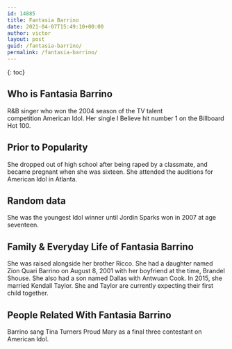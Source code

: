 ```yaml
---
id: 14885
title: Fantasia Barrino
date: 2021-04-07T15:49:10+00:00
author: victor
layout: post
guid: /fantasia-barrino/
permalink: /fantasia-barrino/
---
```



{: toc}


## Who is Fantasia Barrino



R&B singer who won the 2004 season of the TV talent competition American Idol. Her single I Believe hit number 1 on the Billboard Hot 100. 

                
                
                
## Prior to Popularity



She dropped out of high school after being raped by a classmate, and became pregnant when she was sixteen. She attended the auditions for American Idol in Atlanta. 

                
                
                
## Random data



She was the youngest Idol winner until Jordin Sparks won in 2007 at age seventeen. 

                
                
                
## Family & Everyday Life of Fantasia Barrino



She was raised alongside her brother Ricco. She had a daughter named Zion Quari Barrino on August 8, 2001 with her boyfriend at the time, Brandel Shouse. She also had a son named Dallas with Antwuan Cook. In 2015, she married Kendall Taylor. She and Taylor are currently expecting their first child together. 

                
                
                
## People Related With Fantasia Barrino



Barrino sang Tina Turners Proud Mary as a final three contestant on American Idol.

                
              
            
          
          
          